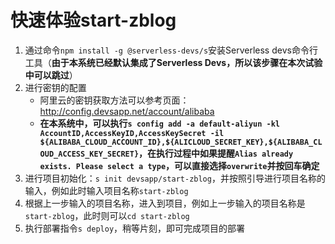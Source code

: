 # 快速体验start-zblog

1. 通过命令`npm install -g @serverless-devs/s`安装Serverless devs命令行工具（**由于本系统已经默认集成了Serverless Devs，所以该步骤在本次试验中可以跳过**）
2. 进行密钥的配置
    - 阿里云的密钥获取方法可以参考页面：http://config.devsapp.net/account/alibaba
    - **在本系统中，可以执行`s config add -a default-aliyun -kl AccountID,AccessKeyID,AccessKeySecret -il ${ALIBABA_CLOUD_ACCOUNT_ID},${ALICLOUD_SECRET_KEY},${ALIBABA_CLOUD_ACCESS_KEY_SECRET}`，在执行过程中如果提醒`Alias already exists. Please select a type`，可以直接选择`overwrite`并按回车确定**
3. 进行项目初始化：`s init devsapp/start-zblog`，并按照引导进行项目名称的输入，例如此时输入项目名称`start-zblog`
4. 根据上一步输入的项目名称，进入到项目，例如上一步输入的项目名称是`start-zblog`，此时则可以`cd start-zblog`
5. 执行部署指令`s deploy`，稍等片刻，即可完成项目的部署
